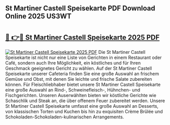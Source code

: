 ## St Martiner Castell Speisekarte PDF Download Online 2025 US3WT

# <h2><a href="http://gcbat1.nevu.top/?p=St+Martiner+Castell+Speisekarte">🔗 👉🔴 St Martiner Castell Speisekarte 2025 PDF</a></h2>

[![St Martiner Castell Speisekarte 2025 PDF](https://i.imgur.com/dBaPXMq.png)](http://gcbat1.nevu.top/?p=St+Martiner+Castell+Speisekarte)
Die St Martiner Castell Speisekarte ist nicht nur eine Liste von Gerichten in einem Restaurant oder Café, sondern auch Ihre Möglichkeit, ein köstliches und für Ihren Geschmack geeignetes Gericht zu wählen. Auf der St Martiner Castell Speisekarte unserer Cafeteria finden Sie eine große Auswahl an frischem Gemüse und Obst, mit denen Sie leichte und frische Salate zubereiten können. Für Fleischliebhaber bietet unsere St Martiner Castell Speisekarte eine große Auswahl an Rind-, Schweinefleisch-, Hühnchen- und Fischgerichten. Unseren Auserwählten bieten wir köstliche Gerichte wie Schaschlik und Steak an, die über offenem Feuer zubereitet werden. Unsere St Martiner Castell Speisekarte umfasst eine große Auswahl an Desserts, von klassischen Torten und Kuchen bis hin zu exquisiten Crème Brûlée und Schokoladen-Schokoladen-kulinarischen Arrangements.
